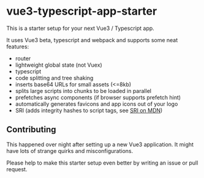 # vue3-typescript-app-starter

This is a starter setup for your next Vue3 / Typescript app.

It uses Vue3 beta, typescript and webpack and supports some neat features:

* router
* lightweight global state (not Vuex)
* typescript
* code splitting and tree shaking
* inserts base64 URLs for small assets (<=8kb)
* splits large scripts into chunks to be loaded in parallel
* prefetches async components (if browser supports prefetch hint)
* automatically generates favicons and app icons out of your logo
* SRI (adds integrity hashes to script tags, see [SRI on MDN](https://developer.mozilla.org/en-US/docs/Web/Security/Subresource_Integrity))

## Contributing

This happened over night after setting up a new Vue3 application. It might have lots of strange quirks and misconfigurations.

Please help to make this starter setup even better by writing an issue or pull request.
